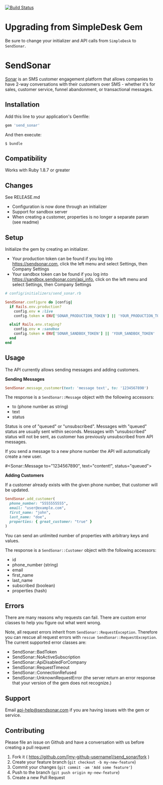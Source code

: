 [![Build Status](https://travis-ci.org/sendsonar/send_sonar_gem.svg)](https://travis-ci.org/sendsonar/send_sonar_gem)

# Upgrading from SimpleDesk Gem
Be sure to change your initializer and API calls from `SimpleDesk` to `SendSonar`.

# SendSonar

[Sonar](https://www.sendsonar.com) is an SMS customer engagement platform that allows companies to have 2-way conversations with their customers over SMS - whether it's for sales, customer service, funnel abandonment, or transactional messages.

## Installation

Add this line to your application's Gemfile:

```ruby
gem 'send_sonar'
```

And then execute:

    $ bundle

## Compatibility
Works with Ruby 1.8.7 or greater

## Changes
See RELEASE.md

* Configuration is now done through an initializer
* Support for sandbox server
* When creating a customer, properties is no longer a separate param (see readme)


## Setup
Initialize the gem by creating an initializer.

* Your production token can be found if you log into https://sendsonar.com, click the left menu and select Settings, then Company Settings
* Your sandbox token can be found if you log into https://sandbox.sendsonar.com/api_info, click on the left menu and select Settings, then Company Settings

```ruby
# config/initializers/send_sonar.rb

SendSonar.configure do |config|
  if Rails.env.production?
    config.env = :live
    config.token = ENV['SONAR_PRODUCTION_TOKEN'] || 'YOUR_PRODUCTION_TOKEN'

  elsif Rails.env.staging?
    config.env = :sandbox
    config.token = ENV['SONAR_SANDBOX_TOKEN'] || 'YOUR_SANDBOX_TOKEN'
  end
end
```



## Usage

The API currently allows sending messages and adding customers.

**Sending Messages**

```ruby
SendSonar.message_customer(text: 'message text', to: '1234567890')
```
The response is a `SendSonar::Message` object with the following accessors:

  * to (phone number as string)
  * text
  * status

Status is one of "queued" or "unsubscribed". Messages with "queued" status are usually sent within seconds. Messages with "unsubscribed" status will not be sent, as customer has previously unsubscribed from API messages.

If you send a message to a new phone number the API will automatically create a new user.

#<Sonar::Message to="1234567890", text="content!", status="queued">

**Adding Customers**

If a customer already exists with the given phone number, that customer will be updated.

```ruby
SendSonar.add_customer(
  phone_number: "5555555555",
  email: "user@example.com",
  first_name: "john",
  last_name: "doe",
  properties: { great_customer: "true" }
)
```
You can send an unlimited number of properties with arbitrary keys and values.

The response is a `SendSonar::Customer` object with the following accessors:

  * id
  * phone_number (string)
  * email
  * first_name
  * last_name
  * subscribed (boolean)
  * properties (hash)

## Errors
There are many reasons why requests can fail. There are custom error classes to help you figure out what went wrong.

Note, all request errors inherit from `SendSonar::RequestException`. Therefore you can rescue all request errors with `rescue SendSonar::RequestException`. The current supported error classes are:

  * SendSonar::BadToken
  * SendSonar::NoActiveSubscription
  * SendSonar::ApiDisabledForCompany
  * SendSonar::RequestTimeout
  * SendSonar::ConnectionRefused
  * SendSonar::UnknownRequestError (the server return an error response that your version of the gem does not recognize.)

## Support
Email api-help@sendsonar.com if you are having issues with the gem or service.

## Contributing

Please file an issue on Github and have a conversation with us before creating a pull request

1. Fork it ( https://github.com/[my-github-username]/send_sonar/fork )
2. Create your feature branch (`git checkout -b my-new-feature`)
3. Commit your changes (`git commit -am 'Add some feature'`)
4. Push to the branch (`git push origin my-new-feature`)
5. Create a new Pull Request
